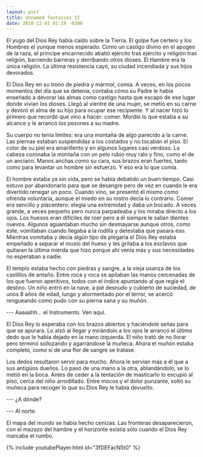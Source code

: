```yaml
---
layout: post
title: Unnamed fantasies II
date: 2018-12-01 01:19 -0300
---
```


El yugo del Dios Rey había caído sobre la Tierra. El golpe fue certero y los
Hombres el yunque menos esperado. Como un castigo divino en el apogeo de la
raza, el príncipe encarnecido abatió ejército tras ejército y religión tras
religión, barriendo barreras y derribando otros dioses. El Hambre era la única
religión. La última resistencia cayó, su ciudad incendiada y sus hijos
devorados.

El Dios Rey en su trono de piedra y mármol, comía. A veces, en los pocos
momentos del día que se detenía, contaba cómo su Padre le había enseñado a
devorar las almas como castigo hasta que escapó de ese lugar donde vivían los
dioses. Llegó al vientre de una mujer, se metió en su carne y devoró el alma
de su hijo para ocupar ese recipiente. Y al nacer hizo lo primero que recordó
que vino a hacer: comer. Mordió lo que estaba a su alcance y le arrancó los
pezones a su madre.

Su cuerpo no tenía límites: era una montaña de algo parecido a la carne. Las
piernas estaban suspendidas a los costados y no tocaban el piso. El color de su
piel era amarillento y en algunos lugares casi verdoso. La cabeza coronaba la
montaña con un pelo rubio muy ralo y fino, como el de un anciano. Manos anchas
como su cara, sus brazos eran fuertes, tanto como para levantar un hombre sin
esfuerzo. Y eso era lo que comía.

El hombre estaba ya sin vida, pero se había debatido un buen tiempo. Casi
estuvo por abandonarlo para que se desangre pero de vez en cuando le era
divertido renegar un poco. Cuando vino, se presentó él mismo como ofrenda
voluntaria, aunque el miedo en su rostro decía lo contrario. Comer era sencillo
y placentero: elegía una extremidad y daba un bocado. A veces grande, a veces
pequeño pero nunca parpadeaba y los miraba directo a los ojos. Los huesos eran
difíciles de roer pero a él siempre le salían dientes nuevos. Algunos
aguantaban mucho sin desmayarse aunque otros, como éste, vomitaban cuando
llegaba a la rodilla y detestaba que pasara eso. Mientras vomitaba y decía 
algún tipo de plegaria el Dios Rey estaba empeñado a separar el muslo del 
hueso y les gritaba a los esclavos que quitaran la última mierda que hizo 
porque ahí venía más y sus necesidades no esperaban a nadie.

El templo estaba hecho con piedras y sangre, a la vieja usanza de los castillos
de antaño. Entre roca y roca se apilaban las manos cercenadas de los que fueron
aperitivos, todos con el índice apuntando al que regía el destino. Un niño
entró en la nave, a pié desnudo y cubierto de suciedad, de unos 8 años de
edad, lungo y atormentado por el terror, se acercó rengueando como pudo con su
pierna sana y su muñón.

--- Aaaaahh... el Instrumento. Ven aquí.

El Dios Rey lo esperaba con los brazos abiertos y haciéndole señas para que se
apurara. Lo alzó al llegar y mirándolo a los ojos le arrancó el último dedo que
le había dejado en la mano izquierda. El niño trató de no llorar pero terminó
sollozando y agarrándose la muñeca. Ahora el muñón estaba completo, como si de
una flor de sangre se tratase.

Los dedos resultaron servir para mucho. Ahora le servían más a él que a sus
antigüos dueños. Lo pasó de una mano a la otra, ablandándolo, se lo metió en la
boca. Antes de ceder a la tentación de masticarlo lo escupió al piso, cerca del
niño arrodillado. Entre mocos y el dolor punzante, soltó su muñeca para
recoger lo que su Dios Rey le había devuelto.

--- ¿A dónde?

--- Al norte.

El mapa del mundo se había hecho cenizas. Las fronteras desaparecieron, con el
mazazo del hambre y el horizonte existía sólo cuando el Dios Rey marcaba el
rumbo.

{% include youtubePlayer.html id="3fDEFacN5t0" %}
